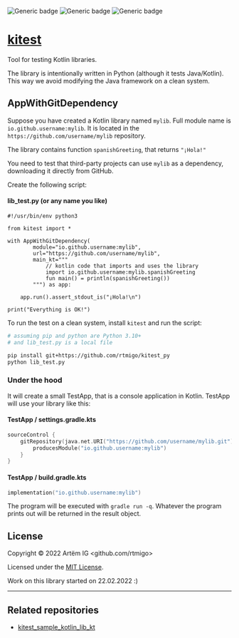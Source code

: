 ![Generic badge](https://img.shields.io/badge/stability-experimental-red.svg)
![Generic badge](https://img.shields.io/badge/python-3.10-blue.svg)
![Generic badge](https://img.shields.io/badge/os-Linux_|_MacOS_|_Windows-blue.svg)


# [kitest](https://github.com/rtmigo/kitest_py)



Tool for testing Kotlin libraries.

The library is intentionally written in Python (although it tests Java/Kotlin). 
This way we avoid modifying the Java framework on a clean system.

## AppWithGitDependency

Suppose you have created a Kotlin library named `mylib`. Full module name is
`io.github.username:mylib`. It is located in the `https://github.com/username/mylib` 
repository.

The library contains function `spanishGreeting`, that returns `"¡Hola!"`

You need to test that third-party projects can use `mylib` as a 
dependency, downloading it directly from GitHub.


Create the following script: 

#### lib_test.py (or any name you like)

```python3
#!/usr/bin/env python3 

from kitest import *

with AppWithGitDependency(
        module="io.github.username:mylib",
        url="https://github.com/username/mylib",
        main_kt="""
            // kotlin code that imports and uses the library        
            import io.github.username:mylib.spanishGreeting
            fun main() = println(spanishGreeting())
        """) as app:
    
    app.run().assert_stdout_is("¡Hola!\n")

print("Everything is OK!")
```

To run the test on a clean system, install `kitest` and run the script:

```bash
# assuming pip and python are Python 3.10+
# and lib_test.py is a local file

pip install git+https://github.com/rtmigo/kitest_py
python lib_test.py
```

### Under the hood

It will create a small TestApp, that is a console application in Kotlin. TestApp
will use your library like this:

#### TestApp / settings.gradle.kts

```kotlin
sourceControl {
    gitRepository(java.net.URI("https://github.com/username/mylib.git")) {
        producesModule("io.github.username:mylib")
    }
}
```

#### TestApp / build.gradle.kts

```kotlin
implementation("io.github.username:mylib")
```

The program will be executed with `gradle run -q`. Whatever the program prints
out will be returned in the result object.

## License

Copyright © 2022 
Artёm IG <github.com/rtmigo>

Licensed under
the [MIT License](https://github.com/rtmigo/kitest_py/blob/dev/LICENSE).

Work on this library started on 22.02.2022 :)

--------------------------------------------------------------------------------

## Related repositories

* [kitest_sample_kotlin_lib_kt](https://github.com/rtmigo/kitest_sample_kotlin_lib_kt)
